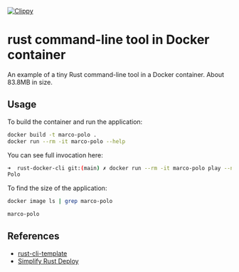 [![Clippy](https://github.com/noahgift/rust-docker-cli/actions/workflows/lint.yml/badge.svg)](https://github.com/noahgift/rust-docker-cli/actions/workflows/lint.yml)



# rust command-line tool in Docker container
An example of a tiny Rust command-line tool in a Docker container.
About 83.8MB in size.

## Usage

To build the container and run the application:
```bash
docker build -t marco-polo .
docker run --rm -it marco-polo --help 
```

You can see full invocation here:

```bash
➜  rust-docker-cli git:(main) ✗ docker run --rm -it marco-polo play --name Marco
Polo
```

To find the size of the application:

```bash
docker image ls | grep marco-polo
```

```bash
marco-polo                                                                   latest                                                                       7da8a3444176   15 minutes ago   83.8MB
```

## References

* [rust-cli-template](https://github.com/kbknapp/rust-cli-template)
* [Simplify Rust Deploy](https://www.docker.com/blog/simplify-your-deployments-using-the-rust-official-image/)
